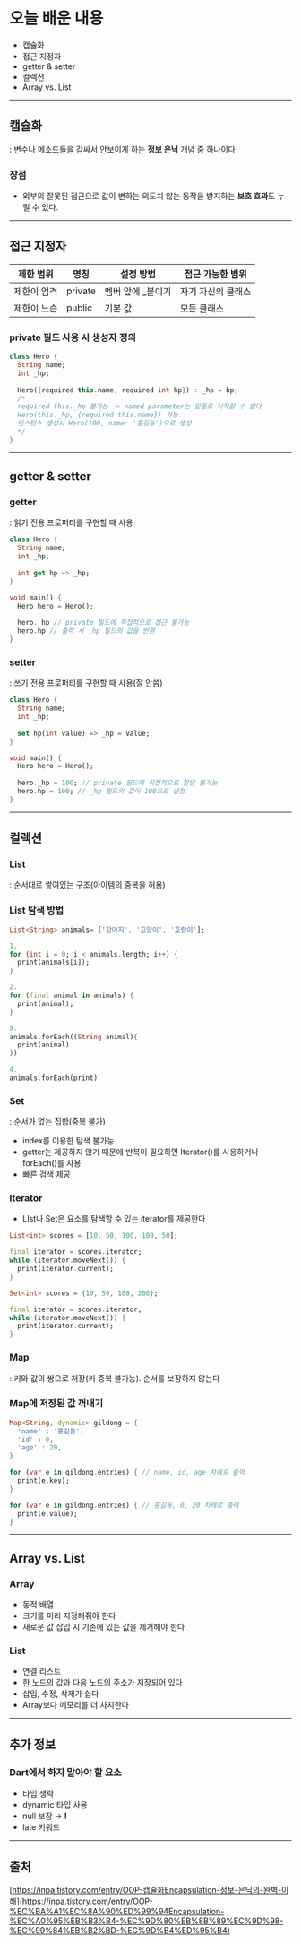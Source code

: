 # 오늘 배운 내용

- 캡슐화
- 접근 지정자
- getter & setter
- 컬렉션
- Array vs. List

---

## 캡슐화

: 변수나 메소드들을 감싸서 안보이게 하는 **정보 은닉** 개념 중 하나이다

### 장점

- 외부의 잘못된 접근으로 값이 변하는 의도치 않는 동작을 방지하는 **보호 효과**도 누릴 수 있다.

---

## 접근 지정자

| 제한 범위 | 명칭 | 설정 방법 | 접근 가능한 범위 |
| --- | --- | --- | --- |
| 제한이 엄격 | private | 멤버 앞에 _붙이기 | 자기 자신의 클래스 |
| 제한이 느슨 | public | 기본 값 | 모든 클래스 |

### private 필드 사용 시 생성자 정의

```dart
class Hero {
  String name;
  int _hp;
	
  Hero({required this.name, required int hp}) : _hp = hp;
  /* 
  required this._hp 불가능 -> named parameter는 밑줄로 시작할 수 없다
  Hero(this._hp, {required this.name}) 가능
  인스턴스 생성시 Hero(100, name: '홍길동')으로 생성
  */
}
```

---

## getter & setter

### getter

: 읽기 전용 프로퍼티를 구현할 때 사용

```dart
class Hero {
  String name;
  int _hp;
	
  int get hp => _hp;
}

void main() {
  Hero hero = Hero();
	
  hero._hp // private 필드에 직접적으로 접근 불가능
  hero.hp // 출력 시 _hp 필드의 값을 반환
}
```

### setter

: 쓰기 전용 프로퍼티를 구현할 때 사용(잘 안씀)

```dart
class Hero {
  String name;
  int _hp;
	
  set hp(int value) => _hp = value;
}

void main() {
  Hero hero = Hero();
	
  hero._hp = 100; // private 필드에 직접적으로 할당 불가능
  hero.hp = 100; // _hp 필드의 값이 100으로 설정
}
```

---

## 컬렉션

### List

: 순서대로 쌓여있는 구조(아이템의 중복을 허용)

### List 탐색 방법

```dart
List<String> animals= ['강아지', '고양이', '호랑이'];

1. 
for (int i = 0; i < animals.length; i++) {
  print(animals[i]); 
}

2.
for (final animal in animals) {
  print(animal);
}

3.
animals.forEach((String animal){
  print(animal)
})

4.
animals.forEach(print)
```

### Set

: 순서가 없는 집합(중복 불가)

- index를 이용한 탐색 불가능
- getter는 제공하지 않기 때문에 반복이 필요하면 Iterator()를 사용하거나 forEach()를 사용
- 빠른 검색 제공

### Iterator

- LIst나 Set은 요소를 탐색할 수 있는 iterator를 제공한다

```dart
List<int> scores = [10, 50, 100, 100, 50];

final iterator = scores.iterator;
while (iterator.moveNext()) {
  print(iterator.current);
}

Set<int> scores = {10, 50, 100, 200};

final iterator = scores.iterator;
while (iterator.moveNext()) {
  print(iterator.current);
}
```

### Map

: 키와 값의 쌍으로 저장(키 중복 불가능). 순서를 보장하지 않는다

### Map에 저장된 값 꺼내기

```dart
Map<String, dynamic> gildong = {
  'name' : '홍길동',
  'id' : 0,
  'age' : 20,
}

for (var e in gildong.entries) { // name, id, age 차례로 출력
  print(e.key); 
}

for (var e in gildong.entries) { // 홍길동, 0, 20 차례로 출력
  print(e.value);
}
```

---

## Array vs. List

### Array

- 동적 배열
- 크기를 미리 지정해줘야 한다
- 새로운 값 삽입 시 기존에 있는 값을 제거해야 한다

### List

- 연결 리스트
- 한 노드의 값과 다음 노드의 주소가 저장되어 있다
- 삽입, 수정, 삭제가 쉽다
- Array보다 메모리를 더 차지한다

---

## 추가 정보

### Dart에서 하지 말아야 할 요소

- 타입 생략
- dynamic 타입 사용
- null 보장 → **!**
- late 키워드

---

## 출처

[https://inpa.tistory.com/entry/OOP-캡슐화Encapsulation-정보-은닉의-완벽-이해](https://inpa.tistory.com/entry/OOP-%EC%BA%A1%EC%8A%90%ED%99%94Encapsulation-%EC%A0%95%EB%B3%B4-%EC%9D%80%EB%8B%89%EC%9D%98-%EC%99%84%EB%B2%BD-%EC%9D%B4%ED%95%B4)
